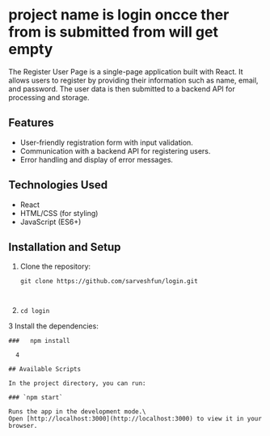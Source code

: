 # project name is login oncce ther from  is submitted  from will get empty


The Register User Page is a single-page application built with React. It allows users to register by providing their information such as name, email, and password. The user data is then submitted to a backend API for processing and storage.

## Features

- User-friendly registration form with input validation.
- Communication with a backend API for registering users.
- Error handling and display of error messages.

## Technologies Used

- React
- HTML/CSS (for styling)
- JavaScript (ES6+)

## Installation and Setup

1. Clone the repository:

   ```shell
   git clone https://github.com/sarveshfun/login.git


   
2.
    ```shell 
    cd login

3 Install the dependencies:

   ```shell
  ###   npm install

     4

## Available Scripts

In the project directory, you can run:

### `npm start`

Runs the app in the development mode.\
Open [http://localhost:3000](http://localhost:3000) to view it in your browser.




